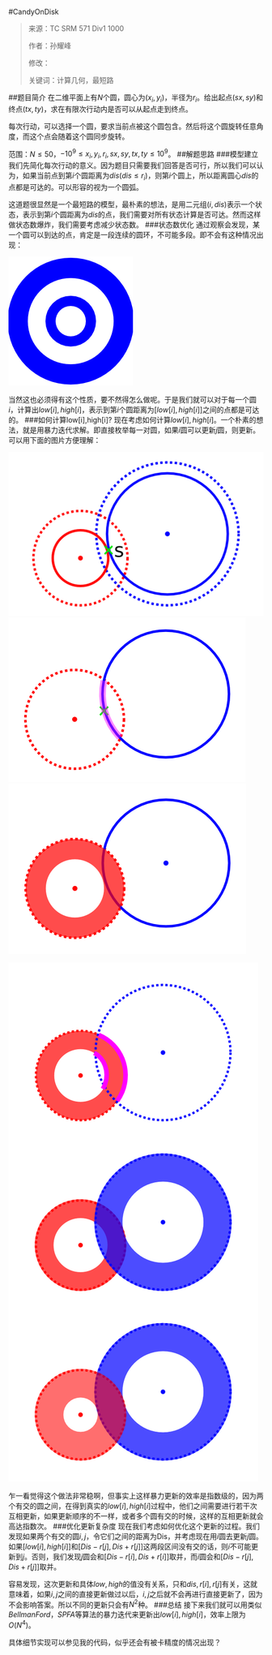 #CandyOnDisk
> 来源：TC SRM 571 Div1 1000
> 
> 作者：孙耀峰
> 
> 修改：
> 
> 关键词：计算几何，最短路

##题目简介
在二维平面上有$N$个圆，圆心为$(x_i,y_i)$，半径为$r_i$。给出起点$(sx,sy)$和终点$(tx,ty)$，求在有限次行动内是否可以从起点走到终点。

每次行动，可以选择一个圆，要求当前点被这个圆包含。然后将这个圆旋转任意角度，而这个点会随着这个圆同步旋转。

范围：$N \le 50$，$-10^9 \le x_i,y_i,r_i,sx,sy,tx,ty \le 10^9$。
##解题思路
###模型建立
我们先简化每次行动的意义。因为题目只需要我们回答是否可行，所以我们可以认为，如果当前点到第$i$个圆距离为$dis(dis \le r_i)$，则第$i$个圆上，所以距离圆心$dis$的点都是可达的。可以形容的视为一个圆弧。

这道题很显然是一个最短路的模型，最朴素的想法，是用二元组$(i,dis)$表示一个状态，表示到第$i$个圆距离为$dis$的点，我们需要对所有状态计算是否可达。然而这样做状态数爆炸，我们需要考虑减少状态数。
###状态数优化
通过观察会发现，某一个圆可以到达的点，肯定是一段连续的圆环，不可能多段。即不会有这种情况出现：

![](5.png)

当然这也必须得有这个性质，要不然得怎么做呢。于是我们就可以对于每一个圆$i$，计算出$low[i],high[i]$，表示到第$i$个圆距离为$[low[i],high[i]]$之间的点都是可达的。
###如何计算low[i],high[i]?
现在考虑如何计算$low[i],high[i]$。一个朴素的想法，就是用暴力迭代求解。即直接枚举每一对圆，如果$i$圆可以更新$j$圆，则更新。可以用下面的图片方便理解：

![](1.png)
![](2.png)
![](3.png)

![](4.png)

乍一看觉得这个做法非常稳啊，但事实上这样暴力更新的效率是指数级的，因为两个有交的圆之间，在得到真实的$low[i],high[i]$过程中，他们之间需要进行若干次互相更新，如果更新顺序的不一样，或者多个圆有交的时候，这样的互相更新就会高达指数次。
###优化更新复杂度
现在我们考虑如何优化这个更新的过程。我们发现如果两个有交的圆$i,j$，令它们之间的距离为Dis，并考虑现在用$i$圆去更新$j$圆。如果$[low[i],high[i]]$和$[Dis-r[j],Dis+r[j]]$这两段区间没有交的话，则$i$不可能更新到$j$。否则，我们发现$j$圆会和$[Dis-r[i],Dis+r[i]]$取并，而$i$圆会和$[Dis-r[j],Dis+r[j]]$取并。

容易发现，这次更新和具体$low,high$的值没有关系，只和$dis,r[i],r[j]$有关，这就意味着，如果$i,j$之间的直接更新做过以后，$i,j$之后就不会再进行直接更新了，因为不会影响答案。所以不同的更新只会有$N^2$种。
###总结
接下来我们就可以用类似$Bellman Ford$，$SPFA$等算法的暴力迭代来更新出$low[i],high[i]$，效率上限为$O(N^4)$。

具体细节实现可以参见我的代码，似乎还会有被卡精度的情况出现？